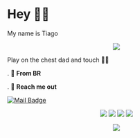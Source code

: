 # Hey 🐱‍👤
My name is Tiago

<p> <center> <img src="https://encrypted-tbn0.gstatic.com/images?q=tbn:ANd9GcTBS9jmhCcTER6yJ8OSGuZnxA83oBeXYikW5Q&usqp=CAU"> </center> </p>


Play on the chest dad and touch 🐱‍🏍

. 📍 **From BR**


. 🎿 **Reach me out**
 
 [![Mail Badge](https://img.shields.io/badge/-tiago-6A5ACD?style=flat&labelColor=6A5ACD&logo=discord&logoColor=white)](https://discord.gg/devnoias)
    
    
    
<div align="center">
  <img src="https://img.shields.io/badge/Python-0A0A0A?style=for-the-badge&logo=python&logoColor=cyan">
  <img src="https://img.shields.io/badge/Linux-0A0A0A?style=for-the-badge&logo=linux&logoColor=white">
  <img src="https://img.shields.io/badge/Windows-0A0A0A?style=for-the-badge&logo=windows&logoColor=cyan">
  <img src="https://img.shields.io/badge/HTML5-E34F26?style=for-the-badge&logo=html5&logoColor=white" /></a>
  <p> <center> <img src="https://data.whicdn.com/images/226289626/original.gif"> </center> </p>
